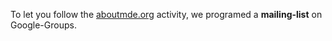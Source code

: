To let you follow the [aboutmde.org](http://aboutmde.org) activity, we programed a 
**mailing-list** on Google-Groups.